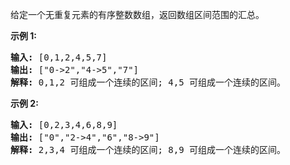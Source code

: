 <html>
 <body>
  <p>
   给定一个无重复元素的有序整数数组，返回数组区间范围的汇总。
  </p>
  <p>
   <strong>
    示例 1:
   </strong>
  </p>
  <pre><strong>输入:</strong> [0,1,2,4,5,7]
<strong>输出:</strong> ["0-&gt;2","4-&gt;5","7"]
<strong>解释: </strong>0,1,2 可组成一个连续的区间; 4,5 可组成一个连续的区间。</pre>
  <p>
   <strong>
    示例 2:
   </strong>
  </p>
  <pre><strong>输入:</strong> [0,2,3,4,6,8,9]
<strong>输出:</strong> ["0","2-&gt;4","6","8-&gt;9"]
<strong>解释: </strong>2,3,4 可组成一个连续的区间; 8,9 可组成一个连续的区间。</pre>
 </body>
</html>